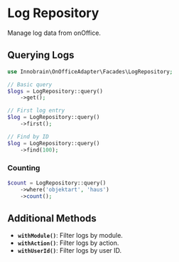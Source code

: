 # Log Repository

Manage log data from onOffice.

## Querying Logs
```php
use Innobrain\OnOfficeAdapter\Facades\LogRepository;

// Basic query
$logs = LogRepository::query()
    ->get();

// First log entry
$log = LogRepository::query()
    ->first();

// Find by ID
$log = LogRepository::query()
    ->find(100);
```

### Counting
```php
$count = LogRepository::query()
    ->where('objektart', 'haus')
    ->count();
```

## Additional Methods
- **`withModule()`**: Filter logs by module.
- **`withAction()`**: Filter logs by action.
- **`withUserId()`**: Filter logs by user ID.
